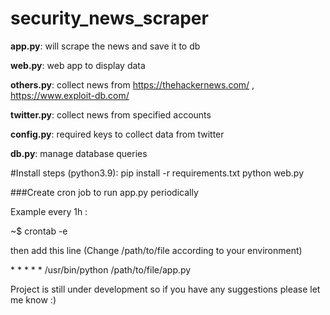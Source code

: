 # security_news_scraper

**app.py**: will scrape the news and save it to db

**web.py**: web app to display data 

**others.py**: collect news from https://thehackernews.com/ , https://www.exploit-db.com/ 

**twitter.py**: collect news from specified accounts 

**config.py**: required keys to collect data from twitter

**db.py**: manage database queries

#Install steps (python3.9):
  pip install -r requirements.txt
  python web.py 

###Create cron job to run app.py periodically

Example every 1h :

~$ crontab -e

then add this line (Change /path/to/file according to your environment) 

\* \* \* \* \* /usr/bin/python /path/to/file/app.py

Project is still under development so if you have any suggestions please let me know :)
